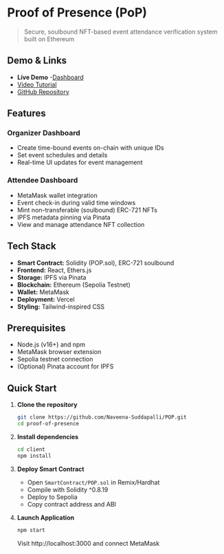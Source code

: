 # Proof of Presence (PoP) 

> Secure, soulbound NFT-based event attendance verification system built on Ethereum

## Demo & Links

- **Live Demo**
  -[Dashboard](https://pop-xi-virid.vercel.app/organizer)
- [Video Tutorial](https://youtu.be/i3aLl_BxqFk)
- [GitHub Repository](https://github.com/Naveena-Suddapalli/POP)

## Features

### Organizer Dashboard
- Create time-bound events on-chain with unique IDs
- Set event schedules and details
- Real-time UI updates for event management

### Attendee Dashboard
- MetaMask wallet integration
- Event check-in during valid time windows
- Mint non-transferable (soulbound) ERC-721 NFTs
- IPFS metadata pinning via Pinata
- View and manage attendance NFT collection

## Tech Stack

- **Smart Contract:** Solidity (POP.sol), ERC-721 soulbound
- **Frontend:** React, Ethers.js
- **Storage:** IPFS via Pinata
- **Blockchain:** Ethereum (Sepolia Testnet)
- **Wallet:** MetaMask
- **Deployment:** Vercel
- **Styling:** Tailwind-inspired CSS

## Prerequisites

- Node.js (v16+) and npm
- MetaMask browser extension
- Sepolia testnet connection
- (Optional) Pinata account for IPFS

## Quick Start

1. **Clone the repository**
   ```bash
   git clone https://github.com/Naveena-Suddapalli/POP.git
   cd proof-of-presence
   ```

2. **Install dependencies**
   ```bash
   cd client
   npm install
   ```

3. **Deploy Smart Contract**
   - Open `SmartContract/POP.sol` in Remix/Hardhat
   - Compile with Solidity ^0.8.19
   - Deploy to Sepolia
   - Copy contract address and ABI

4. **Launch Application**
   ```bash
   npm start
   ```
   Visit http://localhost:3000 and connect MetaMask
